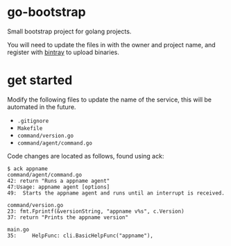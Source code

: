 # go-bootstrap

Small bootstrap project for golang projects.

You will need to update the files in with the owner and project
name, and register with [bintray](https://bintray.com/) to upload
binaries.

# get started

Modify the following files to update the name of the service, this will be automated in the future.

* `.gitignore`
* `Makefile`
* `command/version.go`
* `command/agent/command.go`

Code changes are located as follows, found using ack:

```
$ ack appname
command/agent/command.go
42:	return "Runs a appname agent"
47:Usage: appname agent [options]
49:  Starts the appname agent and runs until an interrupt is received.

command/version.go
23:	fmt.Fprintf(&versionString, "appname v%s", c.Version)
37:	return "Prints the appname version"

main.go
35:		HelpFunc: cli.BasicHelpFunc("appname"),
```
